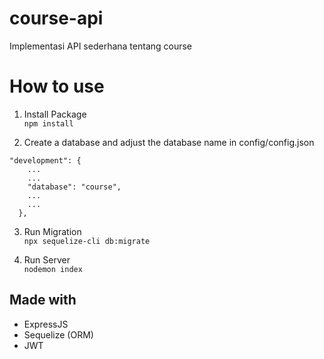 # course-api
Implementasi API sederhana tentang course

# How to use

1. Install Package  
`npm install`

2. Create a database and adjust the database name in config/config.json
```
"development": {
    ...
    ...
    "database": "course",
    ...
    ...
  },
```

3. Run Migration  
`npx sequelize-cli db:migrate`

4. Run Server  
`nodemon index`

## Made with
- ExpressJS
- Sequelize (ORM)
- JWT
